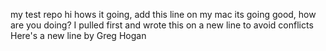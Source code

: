 my test repo
hi hows it going, add this line on my mac
its going good, how are you doing? I pulled first and wrote this on a new line to avoid conflicts
Here's a new line by Greg Hogan
